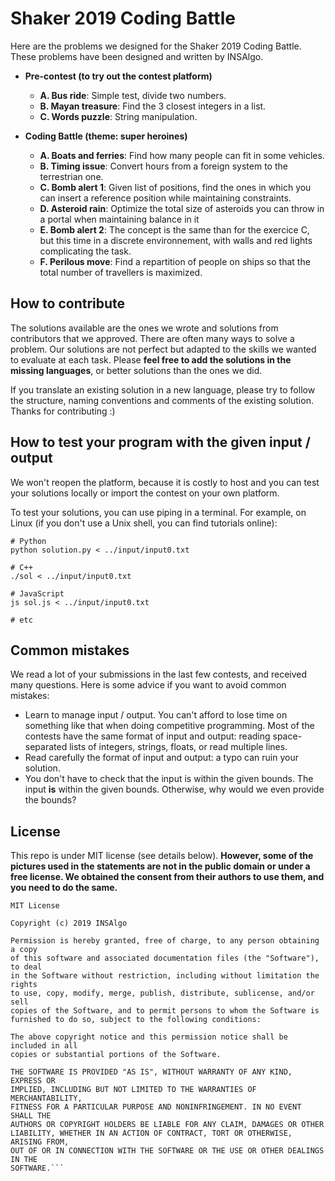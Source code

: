 # Shaker 2019 Coding Battle

Here are the problems we designed for the Shaker 2019 Coding Battle. These problems have been designed and written by INSAlgo.

* **Pre-contest (to try out the contest platform)**
    - **A. Bus ride**: Simple test, divide two numbers.
    - **B. Mayan treasure**: Find the 3 closest integers in a list.
    - **C. Words puzzle**: String manipulation.

* **Coding Battle (theme: super heroines)**
    - **A. Boats and ferries**: Find how many people can fit in some vehicles.
    - **B. Timing issue**: Convert hours from a foreign system to the terrestrian one.
    - **C. Bomb alert 1**: Given list of positions, find the ones in which you can insert a reference position while maintaining constraints.
    - **D. Asteroid rain**: Optimize the total size of asteroids you can throw in a portal when maintaining balance in it
    - **E. Bomb alert 2**: The concept is the same than for the exercice C, but this time in a discrete environnement, with walls and red lights complicating the task.
    - **F. Perilous move**: Find a repartition of people on ships so that the total number of travellers is maximized.

## How to contribute

The solutions available are the ones we wrote and solutions from contributors that we approved. There are often many ways to solve a problem. Our solutions are not perfect but adapted to the skills we wanted to evaluate at each task. Please **feel free to add the solutions in the missing languages**, or better solutions than the ones we did.

If you translate an existing solution in a new language, please try to follow the structure, naming conventions and comments of the existing solution. Thanks for contributing :)

## How to test your program with the given input / output

We won't reopen the platform, because it is costly to host and you can test your solutions locally or import the contest on your own platform.

To test your solutions, you can use piping in a terminal. For example, on Linux (if you don't use a Unix shell, you can find tutorials online):

```Shell
# Python
python solution.py < ../input/input0.txt

# C++
./sol < ../input/input0.txt

# JavaScript
js sol.js < ../input/input0.txt

# etc
```

## Common mistakes

We read a lot of your submissions in the last few contests, and received many questions. Here is some advice if you want to avoid common mistakes:

* Learn to manage input / output. You can't afford to lose time on something like that when doing competitive programming. Most of the contests have the same format of input and output: reading space-separated lists of integers, strings, floats, or read multiple lines.
* Read carefully the format of input and output: a typo can ruin your solution.
* You don't have to check that the input is within the given bounds. The input **is** within the given bounds. Otherwise, why would we even provide the bounds?

## License

This repo is under MIT license (see details below). **However, some of the pictures used in the statements are not in the public domain or under a free license. We obtained the consent from their authors to use them, and you need to do the same.**

```
MIT License

Copyright (c) 2019 INSAlgo

Permission is hereby granted, free of charge, to any person obtaining a copy
of this software and associated documentation files (the "Software"), to deal
in the Software without restriction, including without limitation the rights
to use, copy, modify, merge, publish, distribute, sublicense, and/or sell
copies of the Software, and to permit persons to whom the Software is
furnished to do so, subject to the following conditions:

The above copyright notice and this permission notice shall be included in all
copies or substantial portions of the Software.

THE SOFTWARE IS PROVIDED "AS IS", WITHOUT WARRANTY OF ANY KIND, EXPRESS OR
IMPLIED, INCLUDING BUT NOT LIMITED TO THE WARRANTIES OF MERCHANTABILITY,
FITNESS FOR A PARTICULAR PURPOSE AND NONINFRINGEMENT. IN NO EVENT SHALL THE
AUTHORS OR COPYRIGHT HOLDERS BE LIABLE FOR ANY CLAIM, DAMAGES OR OTHER
LIABILITY, WHETHER IN AN ACTION OF CONTRACT, TORT OR OTHERWISE, ARISING FROM,
OUT OF OR IN CONNECTION WITH THE SOFTWARE OR THE USE OR OTHER DEALINGS IN THE
SOFTWARE.```
